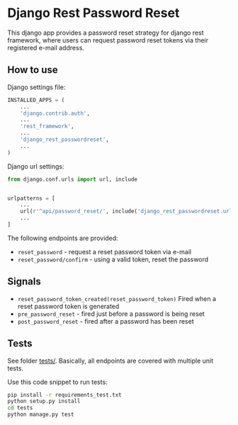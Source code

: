 # Django Rest Password Reset
This django app provides a password reset strategy for django rest framework, where users can request password 
reset tokens via their registered e-mail address.

## How to use

Django settings file:
```python
INSTALLED_APPS = (
    ...
    'django.contrib.auth',
    ...
    'rest_framework',
    ...
    'django_rest_passwordreset',
    ...
)

```


Django url settings:
```python
from django.conf.urls import url, include


urlpatterns = [
    ...
    url(r'^api/password_reset/', include('django_rest_passwordreset.urls', namespace='password_reset')),
    ...
]    
```


The following endpoints are provided:

 * `reset_password` - request a reset password token via e-mail
 * `reset_password/confirm` - using a valid token, reset the password
 
## Signals

* ``reset_password_token_created(reset_password_token)`` Fired when a reset password token is generated
* ``pre_password_reset`` - fired just before a password is being reset
* ``post_password_reset`` - fired after a password has been reset

## Tests

See folder [tests/](tests/). Basically, all endpoints are covered with multiple
unit tests.

Use this code snippet to run tests:
```bash
pip install -r requirements_test.txt
python setup.py install
cd tests
python manage.py test
```